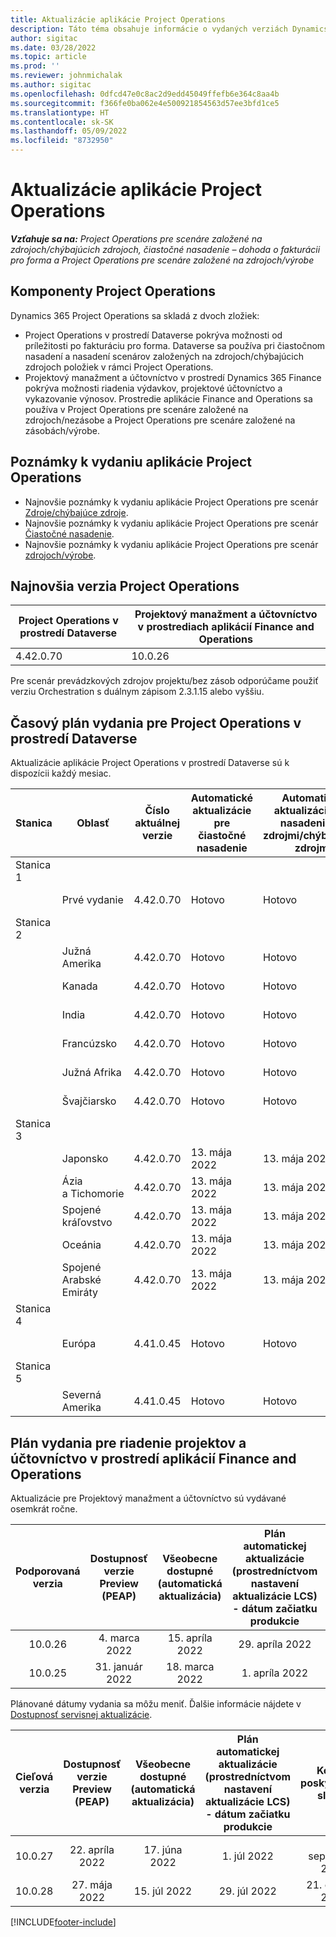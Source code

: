 ```yaml
---
title: Aktualizácie aplikácie Project Operations
description: Táto téma obsahuje informácie o vydaných verziách Dynamics 365 Project Operations.
author: sigitac
ms.date: 03/28/2022
ms.topic: article
ms.prod: ''
ms.reviewer: johnmichalak
ms.author: sigitac
ms.openlocfilehash: 0dfcd47e0c8ac2d9edd45049ffefb6e364c8aa4b
ms.sourcegitcommit: f366fe0ba062e4e500921854563d57ee3bfd1ce5
ms.translationtype: HT
ms.contentlocale: sk-SK
ms.lasthandoff: 05/09/2022
ms.locfileid: "8732950"
---
```

# <a name="project-operations-updates"></a>Aktualizácie aplikácie Project Operations

_**Vzťahuje sa na:** Project Operations pre scenáre založené na zdrojoch/chýbajúcich zdrojoch, čiastočné nasadenie – dohoda o fakturácii pro forma a Project Operations pre scenáre založené na zdrojoch/výrobe_



## <a name="project-operations-components"></a>Komponenty Project Operations

Dynamics 365 Project Operations sa skladá z dvoch zložiek:

- Project Operations v prostredí Dataverse pokrýva možnosti od príležitosti po fakturáciu pro forma. Dataverse sa používa pri čiastočnom nasadení a nasadení scenárov založených na zdrojoch/chýbajúcich zdrojoch položiek v rámci Project Operations.
- Projektový manažment a účtovníctvo v prostredí Dynamics 365 Finance pokrýva možnosti riadenia výdavkov, projektové účtovníctvo a vykazovanie výnosov. Prostredie aplikácie Finance and Operations sa používa v Project Operations pre scenáre založené na zdrojoch/nezásobe a Project Operations pre scenáre založené na zásobách/výrobe.

## <a name="project-operations-release-notes"></a>Poznámky k vydaniu aplikácie Project Operations
- Najnovšie poznámky k vydaniu aplikácie Project Operations pre scenár [Zdroje/chýbajúce zdroje](whats-new-may-2022-resource-based.md).
- Najnovšie poznámky k vydaniu aplikácie Project Operations pre scenár [Čiastočné nasadenie](../pro/whats-new/whats-new-may-2022-lite.md).
- Najnovšie poznámky k vydaniu aplikácie Project Operations pre scenár [zdrojoch/výrobe](../prod-pma/whats-new/whats-new-oct-2021-stocked.md).

## <a name="project-operations-latest-version"></a>Najnovšia verzia Project Operations

| Project Operations v prostredí Dataverse | Projektový manažment a účtovníctvo v prostrediach aplikácií Finance and Operations | 
| --- | --- |
| 4.42.0.70 | 10.0.26 |

Pre scenár prevádzkových zdrojov projektu/bez zásob odporúčame použiť verziu Orchestration s duálnym zápisom 2.3.1.15 alebo vyššiu.

## <a name="release-schedule-for-project-operations-on-dataverse-environment"></a>Časový plán vydania pre Project Operations v prostredí Dataverse

Aktualizácie aplikácie Project Operations v prostredí Dataverse sú k dispozícii každý mesiac. 

| Stanica | Oblasť | Číslo aktuálnej verzie | Automatické aktualizácie pre čiastočné nasadenie | Automatické aktualizácie pre nasadenie so zdrojmi/chýbajúcimi zdrojmi | Číslo ďalšej verzie | Ďalšia verzia je všeobecne dostupná |
|-----------|-----------------------|-----------------|--------------------|---------------------|---------------------|---------------------|
| Stanica 1 |   &nbsp;              |    &nbsp;       | &nbsp;             |      &nbsp;         |      &nbsp;         |      &nbsp;         |
|   &nbsp;  | Prvé vydanie         |  4.42.0.70      | Hotovo           | Hotovo            | Spracuje sa                 | 27. mája 2022        |
| Stanica 2 |   &nbsp;              |    &nbsp;       | &nbsp;             |      &nbsp;         |      &nbsp;         |      &nbsp;         |
|   &nbsp;  | Južná Amerika         |  4.42.0.70      | Hotovo           | Hotovo            | Spracuje sa                 | 27. mája 2022        |
|   &nbsp;  | Kanada                |  4.42.0.70      | Hotovo           | Hotovo            | Spracuje sa                 | 27. mája 2022        |
|   &nbsp;  | India                 |  4.42.0.70      | Hotovo           | Hotovo            | Spracuje sa                 | 27. mája 2022        |
|   &nbsp;  | Francúzsko                |  4.42.0.70      | Hotovo           | Hotovo            | Spracuje sa                 | 27. mája 2022        |
|   &nbsp;  | Južná Afrika          |  4.42.0.70      | Hotovo           | Hotovo            | Spracuje sa                 | 27. mája 2022        |
|   &nbsp;  | Švajčiarsko           |  4.42.0.70      | Hotovo           | Hotovo            | Spracuje sa                 | 27. mája 2022        |
| Stanica 3 |      &nbsp;           |     &nbsp;      |     &nbsp;         |      &nbsp;         |      &nbsp;         |      &nbsp;         |
|   &nbsp;  | Japonsko                 |  4.42.0.70      | 13. mája 2022       | 13. mája 2022        | Spracuje sa                 | 03. júna 2022       |
|   &nbsp;  | Ázia a Tichomorie          |  4.42.0.70      | 13. mája 2022       | 13. mája 2022        | Spracuje sa                 | 03. júna 2022       |
|   &nbsp;  | Spojené kráľovstvo         |  4.42.0.70      | 13. mája 2022       | 13. mája 2022        | Spracuje sa                 | 03. júna 2022       |
|   &nbsp;  | Oceánia               |  4.42.0.70      | 13. mája 2022       | 13. mája 2022        | Spracuje sa                 | 03. júna 2022       |
|   &nbsp;  | Spojené Arabské Emiráty  |  4.42.0.70      | 13. mája 2022       | 13. mája 2022        | Spracuje sa                 | 03. júna 2022       |
| Stanica 4 |     &nbsp;            |     &nbsp;      |     &nbsp;         |      &nbsp;         |      &nbsp;         |      &nbsp;         |
|   &nbsp;  | Európa                |  4.41.0.45      | Hotovo           | Hotovo            | 4.42.0.70           | 13. mája 2022        |
| Stanica 5 |     &nbsp;            |     &nbsp;      |     &nbsp;         |      &nbsp;         |      &nbsp;         |      &nbsp;         |
|   &nbsp;  | Severná Amerika         |  4.41.0.45      | Hotovo           | Hotovo            | 4.42.0.70           | 20. mája 2022        |

## <a name="release-schedule-for-project-management-and-accounting-in-the-finance-and-operations-apps-environment"></a>Plán vydania pre riadenie projektov a účtovníctvo v prostredí aplikácií Finance and Operations

Aktualizácie pre Projektový manažment a účtovníctvo sú vydávané osemkrát ročne.

|Podporovaná verzia| Dostupnosť verzie Preview (PEAP) | Všeobecne dostupné (automatická aktualizácia) | Plán automatickej aktualizácie (prostredníctvom nastavení aktualizácie LCS) - dátum začiatku produkcie |   Koniec poskytovania služby   |
|:---------------:|:---------------------------:|:---------------------------------:|:--------------------------------------------------------------------:|:------------------:|
|     10.0.26     |      4. marca 2022          |        15. apríla 2022             |                          29. apríla 2022                              | 15. júl 2022      |
|     10.0.25     |      31. január 2022       |        18. marca 2022             |                          1. apríla 2022                               | 10. júna 2022      |


Plánované dátumy vydania sa môžu meniť. Ďalšie informácie nájdete v [Dostupnosť servisnej aktualizácie](/dynamics365/fin-ops-core/fin-ops/get-started/public-preview-releases?toc=%2fdynamics365%2ffinance%2ftoc.json).

|Cieľová verzia | Dostupnosť verzie Preview (PEAP) | Všeobecne dostupné (automatická aktualizácia) | Plán automatickej aktualizácie (prostredníctvom nastavení aktualizácie LCS) - dátum začiatku produkcie |   Koniec poskytovania služby   |
|:---------------:|:---------------------------:|:---------------------------------:|:--------------------------------------------------------------------:|:------------------:|
|     10.0.27     |      22. apríla 2022         |        17. júna 2022              |                          1. júl 2022                                | 16. september 2022 |
|     10.0.28     |      27. mája 2022           |        15. júl 2022              |                          29. júl 2022                               | 21. októbra 2022   |

[!INCLUDE[footer-include](../includes/footer-banner.md)]
